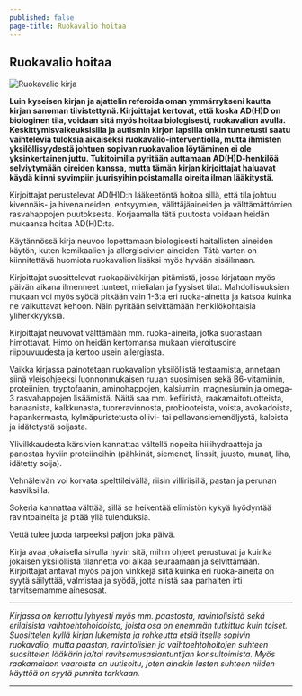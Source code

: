 ```yaml
---
published: false
page-title: Ruokavalio hoitaa
---
```

## Ruokavalio hoitaa

![Ruokavalio kirja]({{site.baseurl}}/uploaded-images/ruokavalio-kirja.jpeg)

**Luin kyseisen kirjan ja ajattelin referoida oman ymmärrykseni kautta kirjan sanoman tiivistettynä.
Kirjoittajat kertovat, että koska AD(H)D on biologinen tila, voidaan sitä myös hoitaa biologisesti, ruokavalion avulla.
Keskittymisvaikeuksisilla ja autismin kirjon lapsilla onkin tunnetusti saatu vaihtelevia tuloksia aikaiseksi ruokavalio-interventiolla, mutta ihmisten yksilöllisyydestä johtuen sopivan ruokavalion löytäminen ei ole yksinkertainen juttu.
Tukitoimilla pyritään auttamaan AD(H)D-henkilöä selviytymään oireiden kanssa, mutta tämän kirjan kirjoittajat haluavat käydä kiinni syvimpiin juurisyihin poistamalla oireita ilman lääkitystä.**


Kirjoittajat perustelevat AD(H)D:n lääkeetöntä hoitoa sillä, että tila johtuu kivennäis- ja hivenaineiden, entsyymien, välittäjäaineiden ja välttämättömien rasvahappojen puutoksesta.
Korjaamalla tätä puutosta voidaan heidän mukaansa hoitaa AD(H)D:ta.

Käytännössä kirja neuvoo lopettamaan biologisesti haitallisten aineiden käytön, kuten kemikaalien ja allergisoivien aineiden.
Tätä varten on kiinnitettävä huomiota ruokavalion lisäksi myös hyvään sisäilmaan.

Kirjoittajat suosittelevat ruokapäiväkirjan pitämistä, jossa kirjataan myös päivän aikana ilmenneet tunteet, mielialan ja fyysiset tilat.
Mahdollisuuksien mukaan voi myös syödä pitkään vain 1-3:a eri ruoka-ainetta ja katsoa kuinka ne vaikuttavat kehoon.
Näin pyritään selvittämään henkilökohtaisia yliherkkyyksiä.

Kirjoittajat neuvovat välttämään mm. ruoka-aineita, jotka suorastaan himottavat. Himo on heidän kertomansa mukaan vieroitusoire riippuvuudesta ja kertoo usein allergiasta.

Vaikka kirjassa painotetaan ruokavalion yksilöllistä testaamista, annetaan siinä yleisohjeeksi luonnonmukaisen ruuan suosimisen sekä B6-vitamiinin, proteiinien, tryptofaanin, aminohappojen, kalsiumin, magnesiumin ja omega-3 rasvahappojen lisäämistä.
Näitä saa mm. kefiiristä, raakamaitotuotteista, banaanista, kalkkunasta, tuoreravinnosta, probiooteista, voista, avokadoista, hapankermasta, kylmäpuristetusta oliivi- tai pellavansiemenöljystä, kaloista ja idätetystä soijasta.

Ylivilkkaudesta kärsivien kannattaa vältellä nopeita hiilihydraatteja ja panostaa hyviin proteiineihin (pähkinät, siemenet, linssit, juusto, munat, liha, idätetty soija).

Vehnäleivän voi korvata spelttileivällä, riisin villiriisillä, pastan ja perunan kasviksilla.

Sokeria kannattaa välttää, sillä se heikentää elimistön kykyä hyödyntää ravintoaineita ja pitää yllä tulehduksia.

Vettä tulee juoda tarpeeksi paljon joka päivä.

Kirja avaa jokaisella sivulla hyvin sitä, mihin ohjeet perustuvat ja kuinka jokaisen yksilöllistä tilannetta voi alkaa seuraamaan ja selvittämään.
Kirjoittajat antavat myös paljon vinkkejä siitä kuinka eri ruoka-aineita on syytä säilyttää, valmistaa ja syödä, jotta niistä saa parhaiten irti tarvitsemamme ainesosat.

___

_Kirjassa on kerrottu lyhyesti myös mm. paastosta, ravintolisistä sekä erilaisista vaihtoehtohoidoista, joista osa on enemmän tutkittua kuin toiset. Suosittelen kyllä kirjan lukemista ja rohkeutta etsiä itselle sopivin ruokavalio, mutta paaston, ravintolisien ja vaihtoehtohoitojen suhteen suosittelen lääkärin ja/tai ravitsemusasiantuntijan konsultoimista. Myös raakamaidon vaaroista on uutisoitu, joten ainakin lasten suhteen niiden käyttöä on syytä punnita tarkkaan._

___
